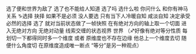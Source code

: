 选了便和世界为敌了 选了也不能给人知道
选了吗 选什么啦 你问什么 和你有神马关系
♑︎选择 抉择 如果不是必须 没人要选
只有当下人冷暖自知 咸淡自知 决定承受必然的选择
选了 就对当前状态做了一帧快照
在有绝对方向的轴上取一个切面
进入无绝对方向 无绝对动量 线索交缠的状态视界 世界
（♐︎好像有绝对等分性质 每划切一下都得同时多一个维度
或者 原维度也不存在边缘
他总上一个维度去切 随便什么角度切
在原维度造成唯一断点 “等分”是另一种观点）
